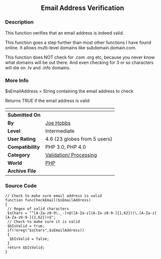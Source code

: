 ﻿<div align="center">

## Email Address Verification


</div>

### Description

This function verifies that an email address is indeed valid.

This function goes a step further than most other functions I have found online. It allows multi-level domains like subdomain.domain.com.

This function does NOT check for .com .org etc, because you never know what domains will be out there. And even checking for 3 or so characters will die on .tv and .info domains.
 
### More Info
 
$sEmailAddress = String containing the email address to check

Returns TRUE if the email address is valid


<span>             |<span>
---                |---
**Submitted On**   |
**By**             |[Joe Hobbs](https://github.com/Planet-Source-Code/PSCIndex/blob/master/ByAuthor/joe-hobbs.md)
**Level**          |Intermediate
**User Rating**    |4.6 (23 globes from 5 users)
**Compatibility**  |PHP 3\.0, PHP 4\.0
**Category**       |[Validation/ Processing](https://github.com/Planet-Source-Code/PSCIndex/blob/master/ByCategory/validation-processing__8-16.md)
**World**          |[PHP](https://github.com/Planet-Source-Code/PSCIndex/blob/master/ByWorld/php.md)
**Archive File**   |[](https://github.com/Planet-Source-Code/joe-hobbs-email-address-verification__8-466/archive/master.zip)





### Source Code

```
// Check to make sure email address is valid
function funcCheckEmail($sEmailAddress)
{
 // Regex of valid characters
 $sChars = "^[A-Za-z0-9\._-]+@([A-Za-z][A-Za-z0-9-]{1,62})(\.[A-Za-z][A-Za-z0-9-]{1,62})+$";
 // Check to make sure it is valid
 $bIsValid = true;
 if(!ereg("$sChars",$sEmailAddress))
 {
  $bIsValid = false;
 }
 return $bIsValid;
}
```

